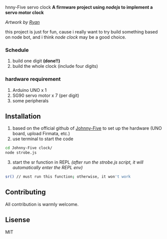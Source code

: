 
hnny-Five servo clock
**A firmware project using ***nodejs*** to implement a servo motor clock**

*Artwork by [Ryan](https://github.com/4D616B6572)*

this project is just for fun, cause i really want to try build something based on node bot, and i think *node clock* may be a good choice.
### Schedule
1. build one digit **(done!!)**
2. build the whole clock (include four digits)

### hardware requirement
1. Arduino UNO x 1
2. SG90 servo motor x 7 (per digit)
3. some peripherals

## Installation
1. based on the official github of [Johnny-Five](https://github.com/rwaldron/johnny-five) to set up the hardware (UNO board, upload Firmata, etc.)
2. use terminal to start the code
```zsh
cd Johnny-Five clock/
node strobe.js
```
3. start the sr function in REPL
*(after run the strobe.js script, it will automatically enter the REPL env)*
```zsh
sr() // must run this function; otherwise, it won't work
```

## Contributing
All contribution is warmly welcome.

## Lisense
MIT

